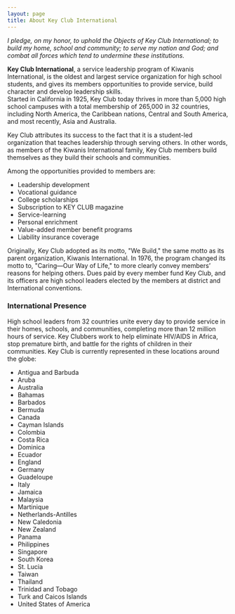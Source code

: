 ```yaml
---
layout: page
title: About Key Club International
---
```

*I pledge, on my honor, to uphold the Objects of Key Club International; to build my home, school and community; to serve my nation and God; and combat all forces which tend to undermine these institutions.*

**Key Club International**, a service leadership program of Kiwanis International, is the oldest and largest service organization for high school students, and gives its members opportunities to provide service, build character and develop leadership skills.  
Started in California in 1925, Key Club today thrives in more than 5,000 high school campuses with a total membership of 265,000 in 32 countries, including North America, the Caribbean nations, Central and South America, and most recently, Asia and Australia.

Key Club attributes its success to the fact that it is a student-led organization that teaches leadership through serving others. In other words, as members of the Kiwanis International family, Key Club members build themselves as they build their schools and communities.

Among the opportunities provided to members are:

- Leadership development
- Vocational guidance
- College scholarships
- Subscription to KEY CLUB magazine
- Service-learning
- Personal enrichment
- Value-added member benefit programs
- Liability insurance coverage

Originally, Key Club adopted as its motto, "We Build," the same motto as its parent organization, Kiwanis International. In 1976, the program changed its motto to, "Caring—Our Way of Life," to more clearly convey members’ reasons for helping others. Dues paid by every member fund Key Club, and its officers are high school leaders elected by the members at district and International conventions.

### International Presence

High school leaders from 32 countries unite every day to provide service in their homes, schools, and communities, completing more than 12 million hours of service. Key Clubbers work to help eliminate HIV/AIDS in Africa, stop premature birth, and battle for the rights of children in their communities. Key Club is currently represented in these locations around the globe:

- Antigua and Barbuda
- Aruba
- Australia
- Bahamas
- Barbados
- Bermuda
- Canada
- Cayman Islands
- Colombia
- Costa Rica
- Dominica
- Ecuador
- England
- Germany
- Guadeloupe
- Italy
- Jamaica
- Malaysia
- Martinique
- Netherlands-Antilles
- New Caledonia
- New Zealand
- Panama
- Philippines
- Singapore
- South Korea 
- St. Lucia
- Taiwan
- Thailand
- Trinidad and Tobago
- Turk and Caicos Islands
- United States of America
